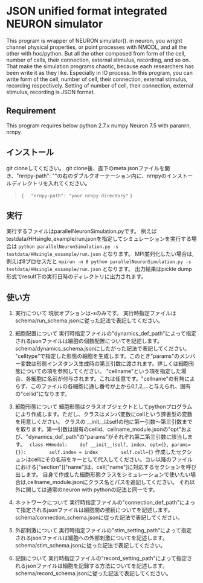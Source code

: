 # JSON unified format integrated NEURON simulator
This program is wrapper of NEURON simulator().
in neuron, you wright channel physical properties, or point processes with NMODL, and all the other with hoc/python.
But all the other composed from form of the cell, number of cells, their connection, external stimulus, recording, and so on.
That make the simulation programs chaotic, because each researchers has been write it as they like. Especially in IO process.
In this program, you can write form of the cell, number of cell, their connection, external stimulus, recording respectively.
Setting of number of cell, their connection, external stimulus, recording is JSON format.

## Requirement
This program requires below
python 2.7.x
numpy
Neuron 7.5 with paranrn, nrnpy

## インストール
git cloneしてください。
git clone後、直下のmeta.jsonファイルを開き、"nrnpy-path": ""の右のダブルクオーテーション内に、nrnpyのインストールディレクトリを入れてください。
> `{`
> `  "nrnpy-path": "your nrnpy directory"`
> `}`

## 実行
実行するファイルはparallelNeuronSimulation.pyです。
例えばtestdata/HHsingle_example/run.jsonを指定してシミュレーションを実行する場合は
`python parallelNeuronSimulation.py -s testdata/HHsingle_exsample/run.json`
となります。
MPI並列化したい場合は,例えば8プロセスだと
`mpirun -n 8 python parallelNeuronSimulation.py -s testdata/HHsingle_exsample/run.json`
となります。
出力結果はpickle dump形式でresult下の実行日時のディレクトリに出力されます。

## 使い方
1. 実行について
現状オプションは-sのみです。
実行時指定ファイルはschema/run_schema.jsonに従った記法で表記してください。

2. 細胞配置について
実行時指定ファイルの"dynamics_def_path"によって指定されるjsonファイルは細胞の個数配置についてを記述します。
schema/dynamics_schema.jsonにしたがった記法で表記してください。
"celltype"で指定した形態の細胞を生成します。このとき"params"のメンバー変数は形態インスタンス生成時の第三引数に渡されます。詳しくは細胞形態についての項を参照してください。
"cellname"という項を指定した場合、各細胞に名前が付与されます。これは任意です。"cellname"の有無によらず、このファイルの各細胞に通し番号が上から0,1,2,...と与えられ、固有の"cellid"になります。

3. 細胞形態について
細胞形態はクラスオブジェクトとしてpythonプログラムにより作成します。ただし、クラスはメンバ変数にcellという辞書型の変数を用意しください。
クラスの \_\_init\_\_はselfの他に第一引数～第三引数までを取ります。第一引数は固有のcellid、cellname_module.jsonの"opt"および、"dynamics_def_path"の"params"がそれぞれ第二第三引数に該当します。
` class HHmodel:`
`    def __init__(self, index, opt={}, params={}):`
`        self.index = index`
`        self.cell={}`
作成したセクションはcellにその名前をキーとして代入してください。コレ以降のファイルにおける["section"]["name"]は、cell["name"]に対応するセクションを呼び出します。
自身で作成した細胞形態クラスをシミュレーションで使いたい場合は,cellname_module.jsonにクラス名とパスを追記してください。
それ以外に関しては通常のneuron with pythonの記法と同一です。

4. ネットワークについて
実行時指定ファイルの"connection_def_path"によって指定されるjsonファイルは細胞間の接続についてを記述します。
schema/connection_schema.jsonに従った記法で表記してください。

5. 外部刺激について
実行時指定ファイルの"stim_setting_path"によって指定されるjsonファイルは細胞への外部刺激についてを記述します。
schema/stim_schema.jsonに従った記法で表記してください。

6. 記録について
実行時指定ファイルの"record_setting_path"によって指定されるjsonファイルは細胞を記録する方法についてを記述します。
schema/record_schema.jsonに従った記法で表記してください。
